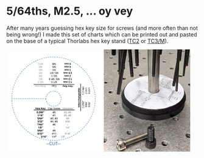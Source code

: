 # 5/64ths, M2.5, ... oy vey
After many years guessing hex key size for screws (and more often than not being wrong!) I made this set of charts which can be printed out and pasted on the base of a typical Thorlabs hex key stand ([TC2](https://www.thorlabs.com/thorproduct.cfm?partnumber=TC2) or [TC3/M](https://www.thorlabs.com/thorproduct.cfm?partnumber=TC3/M)).

<img src="label.png" width="50%"> <img src="photo-crop.jpg" width="45%">
